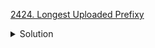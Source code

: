 [2424. Longest Uploaded Prefixy](https://leetcode.com/contest/biweekly-contest-88/problems/longest-uploaded-prefix/)

<details><summary>Solution</summary>

![](https://github.com/archishmanghos/code-images/blob/master/Leetcode/2424.png)

</details>